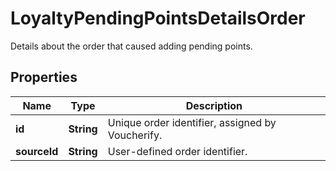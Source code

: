 

# LoyaltyPendingPointsDetailsOrder

Details about the order that caused adding pending points.

## Properties

| Name | Type | Description |
|------------ | ------------- | ------------- |
|**id** | **String** | Unique order identifier, assigned by Voucherify. |
|**sourceId** | **String** | User-defined order identifier. |



